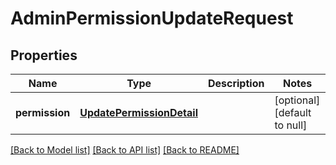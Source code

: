 # AdminPermissionUpdateRequest

## Properties
Name | Type | Description | Notes
------------ | ------------- | ------------- | -------------
**permission** | [**UpdatePermissionDetail**](UpdatePermissionDetail.md) |  | [optional] [default to null]

[[Back to Model list]](../README.md#documentation-for-models) [[Back to API list]](../README.md#documentation-for-api-endpoints) [[Back to README]](../README.md)


